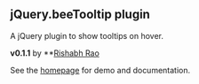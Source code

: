 jQuery.beeTooltip plugin
------------------------

A jQuery plugin to show tooltips on hover.

**v0.1.1** by **[Rishabh Rao](http://rishabhsrao.github.com)

See the [homepage](http://rishabhsrao.github.com/jquery-beetooltip-plugin) for demo and documentation.
